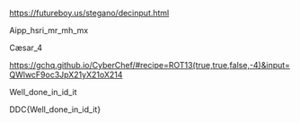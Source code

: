 https://futureboy.us/stegano/decinput.html

Aipp_hsri_mr_mh_mx

Cæsar_4

https://gchq.github.io/CyberChef/#recipe=ROT13(true,true,false,-4)&input=QWlwcF9oc3JpX21yX21oX214

Well_done_in_id_it

DDC{Well_done_in_id_it}